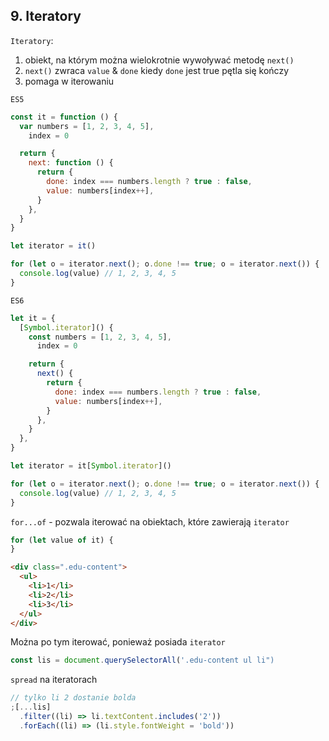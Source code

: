 ## 9. Iteratory

`Iteratory`:

1. obiekt, na którym można wielokrotnie wywoływać metodę `next()`
2. `next()` zwraca `value` & `done` kiedy `done` jest true pętla się kończy
3. pomaga w iterowaniu

`ES5`

```js
const it = function () {
  var numbers = [1, 2, 3, 4, 5],
    index = 0

  return {
    next: function () {
      return {
        done: index === numbers.length ? true : false,
        value: numbers[index++],
      }
    },
  }
}

let iterator = it()

for (let o = iterator.next(); o.done !== true; o = iterator.next()) {
  console.log(value) // 1, 2, 3, 4, 5
}
```

`ES6`

```js
let it = {
  [Symbol.iterator]() {
    const numbers = [1, 2, 3, 4, 5],
      index = 0

    return {
      next() {
        return {
          done: index === numbers.length ? true : false,
          value: numbers[index++],
        }
      },
    }
  },
}

let iterator = it[Symbol.iterator]()

for (let o = iterator.next(); o.done !== true; o = iterator.next()) {
  console.log(value) // 1, 2, 3, 4, 5
}
```

`for...of` - pozwala iterować na obiektach, które zawierają `iterator`

```js
for (let value of it) {
}
```

```html
<div class=".edu-content">
  <ul>
    <li>1</li>
    <li>2</li>
    <li>3</li>
  </ul>
</div>
```

Można po tym iterować, ponieważ posiada `iterator`

```js
const lis = document.querySelectorAll('.edu-content ul li")
```

`spread` na iteratorach

```js
// tylko li 2 dostanie bolda
;[...lis]
  .filter((li) => li.textContent.includes('2'))
  .forEach((li) => (li.style.fontWeight = 'bold'))
```
